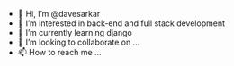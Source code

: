 - 👋 Hi, I’m @davesarkar
- 👀 I’m interested in back-end and full stack development
- 🌱 I’m currently learning django
- 💞️ I’m looking to collaborate on ...
- 📫 How to reach me ...

<!---
davesarkar/davesarkar is a ✨ special ✨ repository because its `README.md` (this file) appears on your GitHub profile.
You can click the Preview link to take a look at your changes.
--->
